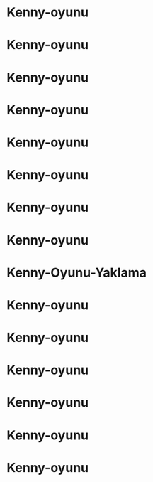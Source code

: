 # Kenny-oyunu
# Kenny-oyunu
# Kenny-oyunu
# Kenny-oyunu
# Kenny-oyunu
# Kenny-oyunu
# Kenny-oyunu
# Kenny-oyunu
# Kenny-Oyunu-Yaklama
# Kenny-oyunu
# Kenny-oyunu
# Kenny-oyunu
# Kenny-oyunu
# Kenny-oyunu
# Kenny-oyunu
